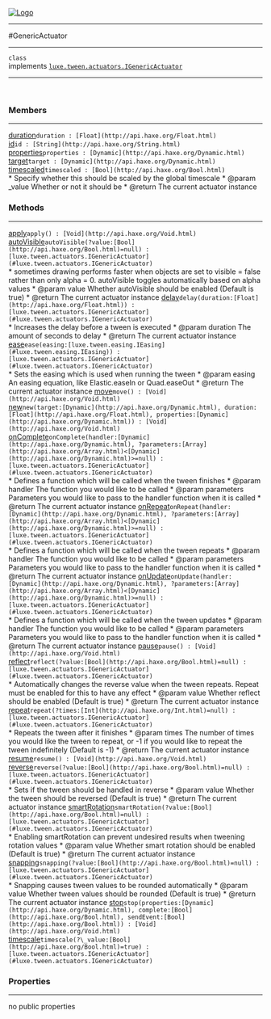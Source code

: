 
[![Logo](../../../../images/logo.png)](../../../../api/index.html)

---



#GenericActuator



---

`class`<br/>implements <code><span>[luxe.tween.actuators.IGenericActuator]()</span></code>
<span class="meta">

</span>


---

&nbsp;
&nbsp;

<h3>Members</h3> <hr/><span class="member apipage">
            <a name="duration"><a class="lift" href="#duration">duration</a></a><code class="signature apipage">duration : [Float](http://api.haxe.org/Float.html)</code><br/></span>
        <span class="small_desc_flat"></span><span class="member apipage">
            <a name="id"><a class="lift" href="#id">id</a></a><code class="signature apipage">id : [String](http://api.haxe.org/String.html)</code><br/></span>
        <span class="small_desc_flat"></span><span class="member apipage">
            <a name="properties"><a class="lift" href="#properties">properties</a></a><code class="signature apipage">properties : [Dynamic](http://api.haxe.org/Dynamic.html)</code><br/></span>
        <span class="small_desc_flat"></span><span class="member apipage">
            <a name="target"><a class="lift" href="#target">target</a></a><code class="signature apipage">target : [Dynamic](http://api.haxe.org/Dynamic.html)</code><br/></span>
        <span class="small_desc_flat"></span><span class="member apipage">
            <a name="timescaled"><a class="lift" href="#timescaled">timescaled</a></a><code class="signature apipage">timescaled : [Bool](http://api.haxe.org/Bool.html)</code><br/></span>
        <span class="small_desc_flat">* Specify whether this should be scaled by the global timescale
     * @param   _value      Whether or not it should be
     * @return      The current actuator instance</span>

<h3>Methods</h3> <hr/><span class="method apipage">
            <a name="apply"><a class="lift" href="#apply">apply</a></a><code class="signature apipage">apply() : [Void](http://api.haxe.org/Void.html)</code><br/><span class="small_desc_flat"></span>
        </span>
    <span class="method apipage">
            <a name="autoVisible"><a class="lift" href="#autoVisible">autoVisible</a></a><code class="signature apipage">autoVisible(?value:<span>[Bool](http://api.haxe.org/Bool.html)=null</span>) : [luxe.tween.actuators.IGenericActuator](#luxe.tween.actuators.IGenericActuator)</code><br/><span class="small_desc_flat">* sometimes drawing performs faster when objects are set to visible = false rather than only alpha = 0. autoVisible toggles automatically based on alpha values
     * @param   value       Whether autoVisible should be enabled (Default is true)
     * @return      The current actuator instance</span>
        </span>
    <span class="method apipage">
            <a name="delay"><a class="lift" href="#delay">delay</a></a><code class="signature apipage">delay(duration:<span>[Float](http://api.haxe.org/Float.html)</span>) : [luxe.tween.actuators.IGenericActuator](#luxe.tween.actuators.IGenericActuator)</code><br/><span class="small_desc_flat">* Increases the delay before a tween is executed
     * @param   duration        The amount of seconds to delay
     * @return      The current actuator instance</span>
        </span>
    <span class="method apipage">
            <a name="ease"><a class="lift" href="#ease">ease</a></a><code class="signature apipage">ease(easing:<span>[luxe.tween.easing.IEasing](#luxe.tween.easing.IEasing)</span>) : [luxe.tween.actuators.IGenericActuator](#luxe.tween.actuators.IGenericActuator)</code><br/><span class="small_desc_flat">* Sets the easing which is used when running the tween
     * @param   easing      An easing equation, like Elastic.easeIn or Quad.easeOut
     * @return      The current actuator instance</span>
        </span>
    <span class="method apipage">
            <a name="move"><a class="lift" href="#move">move</a></a><code class="signature apipage">move() : [Void](http://api.haxe.org/Void.html)</code><br/><span class="small_desc_flat"></span>
        </span>
    <span class="method apipage">
            <a name="new"><a class="lift" href="#new">new</a></a><code class="signature apipage">new(target:<span>[Dynamic](http://api.haxe.org/Dynamic.html)</span>, duration:<span>[Float](http://api.haxe.org/Float.html)</span>, properties:<span>[Dynamic](http://api.haxe.org/Dynamic.html)</span>) : [Void](http://api.haxe.org/Void.html)</code><br/><span class="small_desc_flat"></span>
        </span>
    <span class="method apipage">
            <a name="onComplete"><a class="lift" href="#onComplete">onComplete</a></a><code class="signature apipage">onComplete(handler:<span>[Dynamic](http://api.haxe.org/Dynamic.html)</span>, ?parameters:<span>[Array](http://api.haxe.org/Array.html)&lt;[Dynamic](http://api.haxe.org/Dynamic.html)&gt;=null</span>) : [luxe.tween.actuators.IGenericActuator](#luxe.tween.actuators.IGenericActuator)</code><br/><span class="small_desc_flat">* Defines a function which will be called when the tween finishes
     * @param   handler     The function you would like to be called
     * @param   parameters      Parameters you would like to pass to the handler function when it is called
     * @return      The current actuator instance</span>
        </span>
    <span class="method apipage">
            <a name="onRepeat"><a class="lift" href="#onRepeat">onRepeat</a></a><code class="signature apipage">onRepeat(handler:<span>[Dynamic](http://api.haxe.org/Dynamic.html)</span>, ?parameters:<span>[Array](http://api.haxe.org/Array.html)&lt;[Dynamic](http://api.haxe.org/Dynamic.html)&gt;=null</span>) : [luxe.tween.actuators.IGenericActuator](#luxe.tween.actuators.IGenericActuator)</code><br/><span class="small_desc_flat">* Defines a function which will be called when the tween repeats
     * @param   handler     The function you would like to be called
     * @param   parameters      Parameters you would like to pass to the handler function when it is called
     * @return      The current actuator instance</span>
        </span>
    <span class="method apipage">
            <a name="onUpdate"><a class="lift" href="#onUpdate">onUpdate</a></a><code class="signature apipage">onUpdate(handler:<span>[Dynamic](http://api.haxe.org/Dynamic.html)</span>, ?parameters:<span>[Array](http://api.haxe.org/Array.html)&lt;[Dynamic](http://api.haxe.org/Dynamic.html)&gt;=null</span>) : [luxe.tween.actuators.IGenericActuator](#luxe.tween.actuators.IGenericActuator)</code><br/><span class="small_desc_flat">* Defines a function which will be called when the tween updates
     * @param   handler     The function you would like to be called
     * @param   parameters      Parameters you would like to pass to the handler function when it is called
     * @return      The current actuator instance</span>
        </span>
    <span class="method apipage">
            <a name="pause"><a class="lift" href="#pause">pause</a></a><code class="signature apipage">pause() : [Void](http://api.haxe.org/Void.html)</code><br/><span class="small_desc_flat"></span>
        </span>
    <span class="method apipage">
            <a name="reflect"><a class="lift" href="#reflect">reflect</a></a><code class="signature apipage">reflect(?value:<span>[Bool](http://api.haxe.org/Bool.html)=null</span>) : [luxe.tween.actuators.IGenericActuator](#luxe.tween.actuators.IGenericActuator)</code><br/><span class="small_desc_flat">* Automatically changes the reverse value when the tween repeats. Repeat must be enabled for this to have any effect
     * @param   value       Whether reflect should be enabled (Default is true)
     * @return      The current actuator instance</span>
        </span>
    <span class="method apipage">
            <a name="repeat"><a class="lift" href="#repeat">repeat</a></a><code class="signature apipage">repeat(?times:<span>[Int](http://api.haxe.org/Int.html)=null</span>) : [luxe.tween.actuators.IGenericActuator](#luxe.tween.actuators.IGenericActuator)</code><br/><span class="small_desc_flat">* Repeats the tween after it finishes
     * @param   times       The number of times you would like the tween to repeat, or -1 if you would like to repeat the tween indefinitely (Default is -1)
     * @return      The current actuator instance</span>
        </span>
    <span class="method apipage">
            <a name="resume"><a class="lift" href="#resume">resume</a></a><code class="signature apipage">resume() : [Void](http://api.haxe.org/Void.html)</code><br/><span class="small_desc_flat"></span>
        </span>
    <span class="method apipage">
            <a name="reverse"><a class="lift" href="#reverse">reverse</a></a><code class="signature apipage">reverse(?value:<span>[Bool](http://api.haxe.org/Bool.html)=null</span>) : [luxe.tween.actuators.IGenericActuator](#luxe.tween.actuators.IGenericActuator)</code><br/><span class="small_desc_flat">* Sets if the tween should be handled in reverse
     * @param   value       Whether the tween should be reversed (Default is true)
     * @return      The current actuator instance</span>
        </span>
    <span class="method apipage">
            <a name="smartRotation"><a class="lift" href="#smartRotation">smartRotation</a></a><code class="signature apipage">smartRotation(?value:<span>[Bool](http://api.haxe.org/Bool.html)=null</span>) : [luxe.tween.actuators.IGenericActuator](#luxe.tween.actuators.IGenericActuator)</code><br/><span class="small_desc_flat">* Enabling smartRotation can prevent undesired results when tweening rotation values
     * @param   value       Whether smart rotation should be enabled (Default is true)
     * @return      The current actuator instance</span>
        </span>
    <span class="method apipage">
            <a name="snapping"><a class="lift" href="#snapping">snapping</a></a><code class="signature apipage">snapping(?value:<span>[Bool](http://api.haxe.org/Bool.html)=null</span>) : [luxe.tween.actuators.IGenericActuator](#luxe.tween.actuators.IGenericActuator)</code><br/><span class="small_desc_flat">* Snapping causes tween values to be rounded automatically
     * @param   value       Whether tween values should be rounded (Default is true)
     * @return      The current actuator instance</span>
        </span>
    <span class="method apipage">
            <a name="stop"><a class="lift" href="#stop">stop</a></a><code class="signature apipage">stop(properties:<span>[Dynamic](http://api.haxe.org/Dynamic.html)</span>, complete:<span>[Bool](http://api.haxe.org/Bool.html)</span>, sendEvent:<span>[Bool](http://api.haxe.org/Bool.html)</span>) : [Void](http://api.haxe.org/Void.html)</code><br/><span class="small_desc_flat"></span>
        </span>
    <span class="method apipage">
            <a name="timescale"><a class="lift" href="#timescale">timescale</a></a><code class="signature apipage">timescale(?\_value:<span>[Bool](http://api.haxe.org/Bool.html)=true</span>) : [luxe.tween.actuators.IGenericActuator](#luxe.tween.actuators.IGenericActuator)</code><br/><span class="small_desc_flat"></span>
        </span>
    

<h3>Properties</h3> <hr/>no public properties

&nbsp;
&nbsp;
&nbsp;